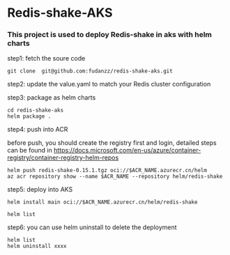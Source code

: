 # Redis-shake-AKS
### This project is used to deploy Redis-shake in aks with helm charts

step1: fetch the soure code

```
git clone  git@github.com:fudanzz/redis-shake-aks.git
```

step2: update the value.yaml to match your Redis cluster configuration

step3: package as helm charts
```
cd redis-shake-aks
helm package .
```

step4: push into ACR

before push, you should create the registry first and login, detailed steps can be found in https://docs.microsoft.com/en-us/azure/container-registry/container-registry-helm-repos

```
helm push redis-shake-0.15.1.tgz oci://$ACR_NAME.azurecr.cn/helm
az acr repository show --name $ACR_NAME --repository helm/redis-shake
```

step5: deploy into AKS

```
helm install main oci://$ACR_NAME.azurecr.cn/helm/redis-shake

helm list
```

step6: you can use helm uninstall to delete the deployment
```
helm list
helm uninstall xxxx
```